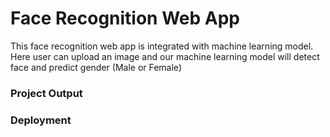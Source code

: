 # Face Recognition Web App

This face recognition web app is integrated with machine learning model. Here user can upload an image and our machine learning model will detect face and predict gender (Male or Female)

### Project Output


### Deployment
